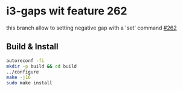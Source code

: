 # i3-gaps wit feature 262

this branch allow to setting negative gap with a 'set' command [#262](https://github.com/Airblader/i3/issues/262)

## Build & Install
```bash
autoreconf -fi
mkdir -p build && cd build
../configure
make -j16
sudo make install
```
